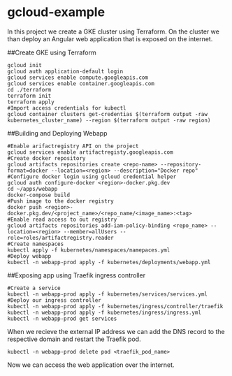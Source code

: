 # gcloud-example

In this project we create a GKE cluster using Terraform. On the cluster we than deploy an Angular web application that is exposed on the internet.


##Create GKE using Terraform

```
gcloud init
gcloud auth application-default login
gcloud services enable compute.googleapis.com
gcloud services enable container.googleapis.com
cd ./terraform
terraform init
terraform apply
#Import access credentials for kubectl
gcloud container clusters get-credentias $(terraform output -raw kubernetes_cluster_name) --region $(terraform output -raw region)

```
##Building and Deploying Webapp

```
#Enable arifactregistry API on the project
gcloud services enable artifactregisty.googleapis.com
#Create docker repository
gcloud artifacts repositories create <repo-name> --repository-format=docker --location=<region> --description="Docker repo"
#Configure docker login using gcloud credential helper
gcloud auth configure-docker <region>-docker.pkg.dev
cd ~/apps/webapp
docker-compose build
#Push image to the docker registry
docker push <region>-docker.pkg.dev/<project_name>/<repo_name/<image_name>:<tag>
#Enable read access to out registry
gcloud artifacts repositories add-iam-policy-binding <repo_name> --location=<region> --member=allUsers --role=roles/artifactregistry.reader
#Create namespaces
kubectl apply -f kubernetes/namespaces/namepaces.yml
#Deploy webapp
kubectl -n webapp-prod apply -f kubernetes/deployments/webapp.yml
```
##Exposing app using Traefik ingress controller
```
#Create a service
kubectl -n webapp-prod apply -f kubernetes/services/services.yml
#Deploy our ingress controller
kubectl -n webapp-prod apply -f kubernetes/ingress/controller/traefik
kubectl -n webapp-prod apply -f kubernetes/ingress/ingress.yml
kubectl -n webapp-prod get services
```
When we recieve the external IP address we can add the DNS record to the respective domain and restart the Traefik pod.

```
kubectl -n webapp-prod delete pod <traefik_pod_name>
```

Now we can access the web application over the internet.

